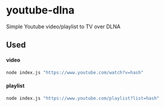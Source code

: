 # youtube-dlna
Simple Youtube video/playlist to TV over DLNA

## Used
#### video
```bash
node index.js "https://www.youtube.com/watch?v=hash"
```

#### playlist
```bash
node index.js "https://www.youtube.com/playlist?list=hash"
```
